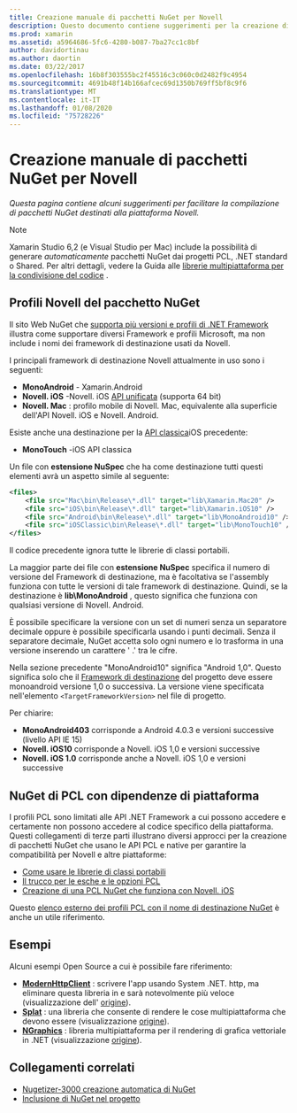 ```yaml
---
title: Creazione manuale di pacchetti NuGet per Novell
description: Questo documento contiene suggerimenti per la creazione di pacchetti NuGet destinati alla piattaforma Novell. Vengono descritti i profili Novell del pacchetto NuGet, NuGet PCL con dipendenze della piattaforma e collegamenti a diversi esempi Open Source.
ms.prod: xamarin
ms.assetid: a5964686-5fc6-4280-b087-7ba27cc1c8bf
author: davidortinau
ms.author: daortin
ms.date: 03/22/2017
ms.openlocfilehash: 16b8f303555bc2f45516c3c060c0d2482f9c4954
ms.sourcegitcommit: 4691b48f14b166afcec69d1350b769ff5bf8c9f6
ms.translationtype: MT
ms.contentlocale: it-IT
ms.lasthandoff: 01/08/2020
ms.locfileid: "75728226"
---
```

# <a name="manually-creating-nuget-packages-for-xamarin"></a>Creazione manuale di pacchetti NuGet per Novell

_Questa pagina contiene alcuni suggerimenti per facilitare la compilazione di pacchetti NuGet destinati alla piattaforma Novell._

> [!NOTE]
> Xamarin Studio 6,2 (e Visual Studio per Mac) include la possibilità di generare _automaticamente_ pacchetti NuGet dai progetti PCL, .NET standard o Shared. Per altri dettagli, vedere la Guida alle [librerie multipiattaforma per la condivisione del codice](~/cross-platform/app-fundamentals/nuget-multiplatform-libraries/index.md) .

## <a name="nuget-package-xamarin-profiles"></a>Profili Novell del pacchetto NuGet

Il sito Web NuGet che [supporta più versioni e profili di .NET Framework](https://docs.nuget.org/create/enforced-package-conventions) illustra come supportare diversi Framework e profili Microsoft, ma non include i nomi dei framework di destinazione usati da Novell.

I principali framework di destinazione Novell attualmente in uso sono i seguenti:

- **MonoAndroid** - Xamarin.Android
- **Novell. iOS** -Novell. iOS [API unificata](~/cross-platform/macios/unified/index.md) (supporta 64 bit)
- **Novell. Mac** : profilo mobile di Novell. Mac, equivalente alla superficie dell'API Novell. iOS e Novell. Android.

Esiste anche una destinazione per la [API classica](~/cross-platform/macios/unified/index.md)iOS precedente:

- **MonoTouch** -iOS API classica

Un file con **estensione NuSpec** che ha come destinazione tutti questi elementi avrà un aspetto simile al seguente:

```xml
<files>
    <file src="Mac\bin\Release\*.dll" target="lib\Xamarin.Mac20" />
    <file src="iOS\bin\Release\*.dll" target="lib\Xamarin.iOS10" />
    <file src="Android\bin\Release\*.dll" target="lib\MonoAndroid10" />
    <file src="iOSClassic\bin\Release\*.dll" target="lib\MonoTouch10" />
</files>
```

Il codice precedente ignora tutte le librerie di classi portabili.

La maggior parte dei file con **estensione NuSpec** specifica il numero di versione del Framework di destinazione, ma è facoltativa se l'assembly funziona con tutte le versioni di tale framework di destinazione. Quindi, se la destinazione è **lib\MonoAndroid** , questo significa che funziona con qualsiasi versione di Novell. Android.

È possibile specificare la versione con un set di numeri senza un separatore decimale oppure è possibile specificarla usando i punti decimali. Senza il separatore decimale, NuGet accetta solo ogni numero e lo trasforma in una versione inserendo un carattere ' .' tra le cifre.

Nella sezione precedente "MonoAndroid10" significa "Android 1,0". Questo significa solo che il [Framework di destinazione](~/android/app-fundamentals/android-api-levels.md) del progetto deve essere monoandroid versione 1,0 o successiva. La versione viene specificata nell'elemento `<TargetFrameworkVersion>` nel file di progetto.

Per chiarire:

- **MonoAndroid403** corrisponde a Android 4.0.3 e versioni successive (livello API IE 15)
- **Novell. iOS10** corrisponde a Novell. iOS 1,0 e versioni successive
- **Novell. iOS 1.0** corrisponde anche a Novell. iOS 1,0 e versioni successive

## <a name="pcl-nugets-with-platform-dependencies"></a>NuGet di PCL con dipendenze di piattaforma

I profili PCL sono limitati alle API .NET Framework a cui possono accedere e certamente non possono accedere al codice specifico della piattaforma. Questi collegamenti di terze parti illustrano diversi approcci per la creazione di pacchetti NuGet che usano le API PCL e native per garantire la compatibilità per Novell e altre piattaforme:

- [Come usare le librerie di classi portabili](https://blogs.msdn.com/b/dsplaisted/archive/2012/08/27/how-to-make-portable-class-libraries-work-for-you.aspx)
- [Il trucco per le esche e le opzioni PCL](https://log.paulbetts.org/the-bait-and-switch-pcl-trick/)
- [Creazione di una PCL NuGet che funziona con Novell. iOS](https://www.jimbobbennett.io/creating-a-nuget-pcl-that-works-with-xamarin-ios/)

Questo [elenco esterno dei profili PCL con il nome di destinazione NuGet](https://portablelibraryprofiles.stephencleary.com) è anche un utile riferimento.

## <a name="examples"></a>Esempi

Alcuni esempi Open Source a cui è possibile fare riferimento:

- [**ModernHttpClient**](https://www.nuget.org/packages/modernhttpclient/) : scrivere l'app usando System .NET. http, ma eliminare questa libreria in e sarà notevolmente più veloce (visualizzazione dell' [origine](https://github.com/paulcbetts/ModernHttpClient)).
- [**Splat**](https://www.nuget.org/packages/Splat/) : una libreria che consente di rendere le cose multipiattaforma che devono essere (visualizzazione [origine](https://github.com/paulcbetts/Splat)).
- [**NGraphics**](https://www.nuget.org/packages/NGraphics/) : libreria multipiattaforma per il rendering di grafica vettoriale in .NET (visualizzazione [origine](https://github.com/praeclarum/NGraphics/blob/master/NGraphics.nuspec)).

## <a name="related-links"></a>Collegamenti correlati

- [Nugetizer-3000 creazione automatica di NuGet](~/cross-platform/app-fundamentals/nuget-multiplatform-libraries/index.md)       
- [Inclusione di NuGet nel progetto](https://docs.microsoft.com/visualstudio/mac/nuget-walkthrough)
